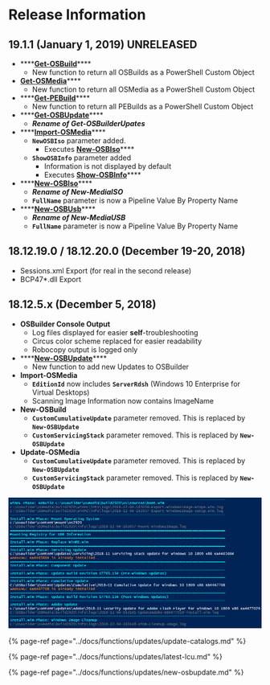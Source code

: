 # Release Information

## 19.1.1 \(January 1, 2019\) UNRELEASED

* \*\*\*\*[**Get-OSBuild**](../docs/functions/osbuild/get-osbuild.md)\*\*\*\*
  * New function to return all OSBuilds as a PowerShell Custom Object
* [**Get-OSMedia**](../docs/functions/osmedia/get-osmedia.md)\*\*\*\*
  * New function to return all OSMedia as a PowerShell Custom Object
* \*\*\*\*[**Get-PEBuild**](../docs/functions/pebuild/get-pebuild.md)\*\*\*\*
  * New function to return all PEBuilds as a PowerShell Custom Object
* \*\*\*\*[**Get-OSBUpdate**](../docs/functions/updates/get-osbupdate.md)\*\*\*\*
  * _**Rename of Get-OSBuilderUpates**_
* \*\*\*\*[**Import-OSMedia**](../docs/functions/osmedia/import-osmedia/)\*\*\*\*
  * **`NewOSBIso`** parameter added.
    * Executes [**New-OSBIso**](../docs/functions/osbuilder/new-osbiso.md)\*\*\*\*
  * **`ShowOSBInfo`** parameter added
    * Information is not displayed by default
    * Executes [**Show-OSBInfo**](../docs/functions/osbuilder/show-osbinfo.md)\*\*\*\*
* \*\*\*\*[**New-OSBIso**](../docs/functions/osbuilder/new-osbiso.md)\*\*\*\*
  * _**Rename of New-MediaISO**_
  * **`FullName`** parameter is now a Pipeline Value By Property Name 
* \*\*\*\*[**New-OSBUsb**](../docs/functions/osbuilder/new-osbusb.md)\*\*\*\*
  * _**Rename of New-MediaUSB**_
  * **`FullName`** parameter is now a Pipeline Value By Property Name

## 18.12.19.0 / 18.12.20.0 \(December 19-20, 2018\)

* Sessions.xml Export \(for real in the second release\)
* BCP47\*.dll Export

## 18.12.5.x \(December 5, 2018\)

* **OSBuilder Console Output**
  * Log files displayed for easier **self**-troubleshooting
  * Circus color scheme replaced for easier readability
  * Robocopy output is logged only
* \*\*\*\*[**New-OSBUpdate**](../docs/functions/updates/new-osbupdate.md)\*\*\*\*
  * New function to add new Updates to OSBuilder
* **Import-OSMedia**
  * **`EditionId`** now includes **`ServerRdsh`** \(Windows 10 Enterprise for Virtual Desktops\)
  * Scanning Image Information now contains ImageName
* **New-OSBuild**
  * **`CustomCumulativeUpdate`** parameter removed.  This is replaced by **`New-OSBUpdate`**
  * **`CustomServicingStack`** parameter removed.  This is replaced by **`New-OSBUpdate`**
* **Update-OSMedia**
  * **`CustomCumulativeUpdate`** parameter removed.  This is replaced by **`New-OSBUpdate`**
  * **`CustomServicingStack`** parameter removed.  This is replaced by **`New-OSBUpdate`**

![Updated Console Output](../../.gitbook/assets/2018-12-04_16-35-53.png)

{% page-ref page="../docs/functions/updates/update-catalogs.md" %}

{% page-ref page="../docs/functions/updates/latest-lcu.md" %}

{% page-ref page="../docs/functions/updates/new-osbupdate.md" %}



